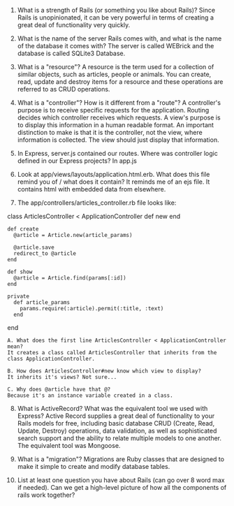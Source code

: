
1. What is a strength of Rails (or something you like about Rails)?
  Since Rails is unopinionated, it can be very powerful in terms of creating a great deal of functionality very quickly.

2. What is the name of the server Rails comes with, and what is the name of the database it comes with?
  The server is called WEBrick and the database is called SQLite3 Database.

3. What is a "resource"?
  A resource is the term used for a collection of similar objects, such as articles, people or animals. You can create, read, update and destroy items for a resource and these operations are referred to as CRUD operations.

4. What is a "controller"? How is it different from a "route"?
  A controller's purpose is to receive specific requests for the application. Routing decides which controller receives which requests.  A view's purpose is to display this information in a human readable format. An important distinction to make is that it is the controller, not the view, where information is collected. The view should just display that information.

5. In Express, server.js contained our routes. Where was controller logic defined in our Express projects?
  In app.js

6. Look at app/views/layouts/application.html.erb. What does this file remind you of / what does it contain?
  It reminds me of an ejs file.  It contains html with embedded data from elsewhere.

7. The app/controllers/articles_controller.rb file looks like:

class ArticlesController < ApplicationController
    def new
    end

    def create
      @article = Article.new(article_params)

      @article.save
      redirect_to @article
    end

    def show
      @article = Article.find(params[:id])
    end

    private
      def article_params
        params.require(:article).permit(:title, :text)
      end
end

	A. What does the first line ArticlesController < ApplicationController mean?
    It creates a class called ArticlesController that inherits from the class ApplicationController.

	B. How does ArticlesController#new know which view to display?
    It inherits it's views? Not sure...

	C. Why does @article have that @?
    Because it's an instance variable created in a class.

8. What is ActiveRecord? What was the equivalent tool we used with Express?
  Active Record supplies a great deal of functionality to your Rails models for free, including basic database CRUD (Create, Read, Update, Destroy) operations, data validation, as well as sophisticated search support and the ability to relate multiple models to one another.  
  The equivalent tool was Mongoose.

9. What is a "migration"?
  Migrations are Ruby classes that are designed to make it simple to create and modify database tables.

10. List at least one question you have about Rails (can go over 8 word max if needed).
  Can we get a high-level picture of how all the components of rails work together?